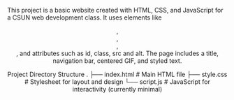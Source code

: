 This project is a basic website created with HTML, CSS, and JavaScript for a CSUN web development class. It uses elements like <header>, <nav>, <main>, <section>, and attributes such as id, class, src and alt. The page includes a title, navigation bar, centered GIF, and styled text.

Project Directory Structure
.
├── index.html # Main HTML file
├── style.css # Stylesheet for layout and design
└── script.js # JavaScript for interactivity (currently minimal)
